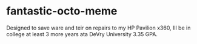 # fantastic-octo-meme
Designed to save ware and teir on repairs to my HP Pavilion x360, Ill be in college at least 3 more years ata DeVry University 3.35 GPA.
